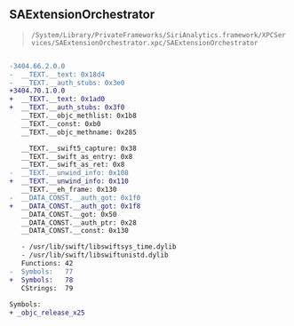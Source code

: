 ## SAExtensionOrchestrator

> `/System/Library/PrivateFrameworks/SiriAnalytics.framework/XPCServices/SAExtensionOrchestrator.xpc/SAExtensionOrchestrator`

```diff

-3404.66.2.0.0
-  __TEXT.__text: 0x18d4
-  __TEXT.__auth_stubs: 0x3e0
+3404.70.1.0.0
+  __TEXT.__text: 0x1ad0
+  __TEXT.__auth_stubs: 0x3f0
   __TEXT.__objc_methlist: 0x1b8
   __TEXT.__const: 0xb0
   __TEXT.__objc_methname: 0x285

   __TEXT.__swift5_capture: 0x38
   __TEXT.__swift_as_entry: 0x8
   __TEXT.__swift_as_ret: 0x8
-  __TEXT.__unwind_info: 0x108
+  __TEXT.__unwind_info: 0x110
   __TEXT.__eh_frame: 0x130
-  __DATA_CONST.__auth_got: 0x1f0
+  __DATA_CONST.__auth_got: 0x1f8
   __DATA_CONST.__got: 0x50
   __DATA_CONST.__auth_ptr: 0x28
   __DATA_CONST.__const: 0x130

   - /usr/lib/swift/libswiftsys_time.dylib
   - /usr/lib/swift/libswiftunistd.dylib
   Functions: 42
-  Symbols:   77
+  Symbols:   78
   CStrings:  79
 
Symbols:
+ _objc_release_x25

```

